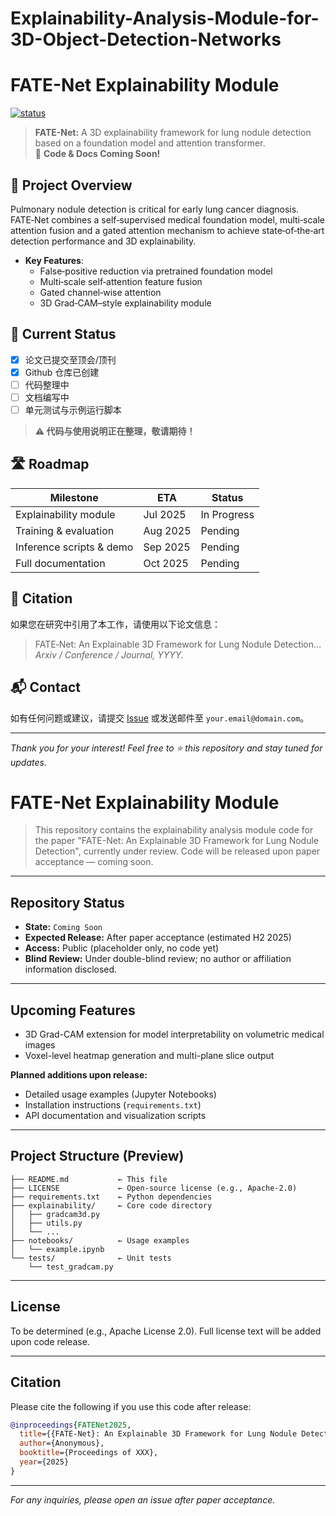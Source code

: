 # Explainability-Analysis-Module-for-3D-Object-Detection-Networks
# FATE-Net Explainability Module

[![status](https://img.shields.io/badge/status-in%20development-yellow)](https://github.com/YourRepo)

> **FATE-Net:** A 3D explainability framework for lung nodule detection based on a foundation model and attention transformer.  
> 🔧 **Code & Docs Coming Soon!**

## 📖 Project Overview

Pulmonary nodule detection is critical for early lung cancer diagnosis. FATE‑Net combines a self‑supervised medical foundation model, multi‑scale attention fusion and a gated attention mechanism to achieve state‑of‑the‑art detection performance and 3D explainability.  

- **Key Features**:  
  - False‑positive reduction via pretrained foundation model  
  - Multi‑scale self‑attention feature fusion  
  - Gated channel‑wise attention  
  - 3D Grad‑CAM–style explainability module  

## 🚧 Current Status

- [x] 论文已提交至顶会/顶刊  
- [x] Github 仓库已创建  
- [ ] 代码整理中  
- [ ] 文档编写中  
- [ ] 单元测试与示例运行脚本  

> **⚠️ 代码与使用说明正在整理，敬请期待！**

## 🛣️ Roadmap

|  Milestone                | ETA       | Status       |
|---------------------------|-----------|--------------|
| Explainability module     | Jul 2025  | In Progress  |
| Training & evaluation     | Aug 2025  | Pending      |
| Inference scripts & demo  | Sep 2025  | Pending      |
| Full documentation        | Oct 2025  | Pending      |

## 📄 Citation

如果您在研究中引用了本工作，请使用以下论文信息：

> FATE‑Net: An Explainable 3D Framework for Lung Nodule Detection…  
> *Arxiv / Conference / Journal, YYYY.*

## 📬 Contact

如有任何问题或建议，请提交 [Issue](https://github.com/YourRepo/issues) 或发送邮件至 `your.email@domain.com`。

---

*Thank you for your interest! Feel free to ⭐️ this repository and stay tuned for updates.*


# FATE-Net Explainability Module

> This repository contains the explainability analysis module code for the paper "FATE-Net: An Explainable 3D Framework for Lung Nodule Detection", currently under review. Code will be released upon paper acceptance — coming soon.

---

## Repository Status

* **State:** `Coming Soon`
* **Expected Release:** After paper acceptance (estimated H2 2025)
* **Access:** Public (placeholder only, no code yet)
* **Blind Review:** Under double-blind review; no author or affiliation information disclosed.

---

## Upcoming Features

* 3D Grad-CAM extension for model interpretability on volumetric medical images
* Voxel-level heatmap generation and multi-plane slice output

**Planned additions upon release:**

* Detailed usage examples (Jupyter Notebooks)
* Installation instructions (`requirements.txt`)
* API documentation and visualization scripts

---

## Project Structure (Preview)

```
├── README.md           ← This file
├── LICENSE             ← Open-source license (e.g., Apache-2.0)
├── requirements.txt    ← Python dependencies
├── explainability/     ← Core code directory
│   ├── gradcam3d.py
│   ├── utils.py
│   └── ...
├── notebooks/          ← Usage examples
│   └── example.ipynb
└── tests/              ← Unit tests
    └── test_gradcam.py
```

---

## License

To be determined (e.g., Apache License 2.0). Full license text will be added upon code release.

---

## Citation

Please cite the following if you use this code after release:

```bibtex
@inproceedings{FATENet2025,
  title={{FATE-Net}: An Explainable 3D Framework for Lung Nodule Detection},
  author={Anonymous},
  booktitle={Proceedings of XXX},
  year={2025}
}
```

---

*For any inquiries, please open an issue after paper acceptance.*
